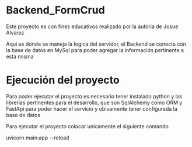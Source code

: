# Backend_FormCrud

Este proyecto es con fines educativos realizado por la autoria de Josue Alvarez

Aqui es donde se maneja la logica del servidor, el Backend se conecta con la base de datos en MySql para poder agregar la información pertinente a esta misma


# Ejecución del proyecto
Para poder ejecutar el proyecto es necesario tener instalado python y las librerias pertinentes para el desarrollo, que son SqlAlchemy como ORM y FastApi para poder hacer el servicio y obivamente tener configurada la base de datos

Para ejecutar el proyecto colocar unicamente el siguiente comando

uvicorn main:app --reload
